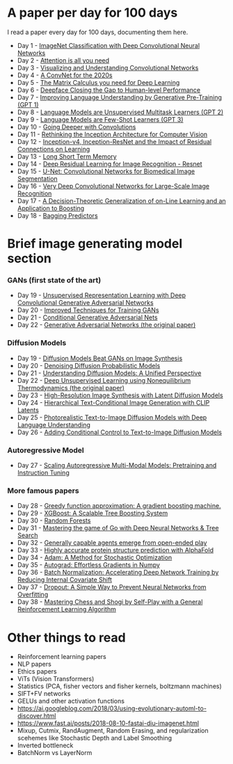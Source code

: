 # A paper per day for 100 days
I read a paper every day for 100 days, documenting them here.

- Day 1 - [ImageNet Classification with Deep Convolutional Neural Networks](https://proceedings.neurips.cc/paper_files/paper/2012/file/c399862d3b9d6b76c8436e924a68c45b-Paper.pdf)
- Day 2 - [Attention is all you need](https://arxiv.org/abs/1706.03762)
- Day 3 - [Visualizing and Understanding Convolutional Networks](https://arxiv.org/abs/1311.2901)
- Day 4 - [A ConvNet for the 2020s](https://arxiv.org/pdf/2201.03545.pdf)
- Day 5 - [The Matrix Calculus you need for Deep Learning](https://arxiv.org/pdf/1802.01528.pdf)
- Day 6 - [Deepface Closing the Gap to Human-level Performance](https://research.facebook.com/file/266870805034649/deepface-closing-the-gap-to-human-level-performance-in-face-verification.pdf)
- Day 7 - [Improving Language Understanding by Generative Pre-Training (GPT 1)](https://cdn.openai.com/research-covers/language-unsupervised/language_understanding_paper.pdf)
- Day 8 - [Language Models are Unsupervised Multitask Learners (GPT 2)](https://cdn.openai.com/better-language-models/language_models_are_unsupervised_multitask_learners.pdf)
- Day 9 - [Language Models are Few-Shot Learners (GPT 3)](https://arxiv.org/abs/2005.14165)
- Day 10 - [Going Deeper with Convolutions](https://arxiv.org/abs/1409.4842)
- Day 11 - [Rethinking the Inception Architecture for Computer Vision](https://arxiv.org/abs/1512.00567)
- Day 12 - [Inception-v4, Inception-ResNet and the Impact of Residual Connections on Learning](https://arxiv.org/abs/1602.07261)
- Day 13 - [Long Short Term Memory](https://citeseerx.ist.psu.edu/viewdoc/summary?doi=10.1.1.13.634)
- Day 14 - [Deep Residual Learning for Image Recognition - Resnet](https://arxiv.org/abs/1512.03385)
- Day 15 - [U-Net: Convolutional Networks for Biomedical Image Segmentation](https://arxiv.org/abs/1505.04597)
- Day 16 - [Very Deep Convolutional Networks for Large-Scale Image Recognition](https://arxiv.org/abs/1409.1556)
- Day 17 - [A Decision-Theoretic Generalization of on-Line Learning and an Application to Boosting](https://citeseerx.ist.psu.edu/viewdoc/summary?doi=10.1.1.32.8918)
- Day 18 - [Bagging Predictors](https://link.springer.com/article/10.1023/A:1018054314350)
# Brief image generating model section
### GANs (first state of the art)
- Day 19 - [Unsupervised Representation Learning with Deep Convolutional Generative Adversarial Networks](https://arxiv.org/abs/1511.06434)
- Day 20 - [Improved Techniques for Training GANs](https://arxiv.org/abs/1606.03498)
- Day 21 - [Conditional Generative Adversarial Nets](https://arxiv.org/abs/1411.1784)
- Day 22 - [Generative Adversarial Networks (the original paper)](https://arxiv.org/abs/1406.2661)
### Diffusion Models
- Day 19 - [Diffusion Models Beat GANs on Image Synthesis](https://arxiv.org/abs/2105.05233)
- Day 20 - [Denoising Diffusion Probabilistic Models](https://arxiv.org/abs/2006.11239)
- Day 21 - [Understanding Diffusion Models: A Unified Perspective](https://arxiv.org/abs/2208.11970)
- Day 22 - [Deep Unsupervised Learning using Nonequilibrium Thermodynamics (the original paper)](https://arxiv.org/abs/1503.03585)
- Day 23 - [High-Resolution Image Synthesis with Latent Diffusion Models](https://arxiv.org/abs/2112.10752)
- Day 24 - [Hierarchical Text-Conditional Image Generation with CLIP Latents](https://arxiv.org/pdf/2204.06125.pdf)
- Day 25 - [Photorealistic Text-to-Image Diffusion Models with Deep Language Understanding](https://arxiv.org/pdf/2205.11487.pdf)
- Day 26 - [Adding Conditional Control to Text-to-Image Diffusion Models](https://arxiv.org/abs/2302.05543)
### Autoregressive Model
- Day 27 - [Scaling Autoregressive Multi-Modal Models: Pretraining and Instruction Tuning](https://ai.meta.com/research/publications/scaling-autoregressive-multi-modal-models-pretraining-and-instruction-tuning/)
### More famous papers
- Day 28 - [Greedy function approximation: A gradient boosting machine.](https://projecteuclid.org/journals/annals-of-statistics/volume-29/issue-5/Greedy-function-approximation-A-gradient-boosting-machine/10.1214/aos/1013203451.full)
- Day 29 - [XGBoost: A Scalable Tree Boosting System](https://arxiv.org/abs/1603.02754)
- Day 30 - [Random Forests](https://citeseerx.ist.psu.edu/viewdoc/summary?doi=10.1.1.125.5395)
- Day 31 - [Mastering the game of Go with Deep Neural Networks & Tree Search](https://www.deepmind.com/publications/mastering-the-game-of-go-with-deep-neural-networks-tree-search)
- Day 32 - [Generally capable agents emerge from open-ended play](https://www.deepmind.com/blog/generally-capable-agents-emerge-from-open-ended-play)
- Day 33 - [Highly accurate protein structure prediction with AlphaFold](https://www.deepmind.com/publications/highly-accurate-protein-structure-prediction-with-alphafold)
- Day 34 - [Adam: A Method for Stochastic Optimization](https://arxiv.org/abs/1412.6980)
- Day 35 - [Autograd: Effortless Gradients in Numpy](https://indico.ijclab.in2p3.fr/event/2914/contributions/6483/subcontributions/180/attachments/6060/7185/automl-short.pdf)
- Day 36 - [Batch Normalization: Accelerating Deep Network Training by Reducing Internal Covariate Shift](http://proceedings.mlr.press/v37/ioffe15.html)
- Day 37 - [Dropout: A Simple Way to Prevent Neural Networks from Overfitting](https://jmlr.org/papers/v15/srivastava14a.html)
- Day 38 - [Mastering Chess and Shogi by Self-Play with a General Reinforcement Learning Algorithm](https://arxiv.org/abs/1712.01815)



# Other things to read  
- Reinforcement learning papers
- NLP papers
- Ethics papers
- ViTs (Vision Transformers)
- Statistics (PCA, fisher vectors and fisher kernels, boltzmann machines)
- SIFT+FV networks
- GELUs and other activation functions
- https://ai.googleblog.com/2018/03/using-evolutionary-automl-to-discover.html
- https://www.fast.ai/posts/2018-08-10-fastai-diu-imagenet.html
- Mixup, Cutmix, RandAugment, Random Erasing, and regularization scehemes like Stochastic Depth and Label Smoothing
- Inverted bottleneck
- BatchNorm vs LayerNorm
